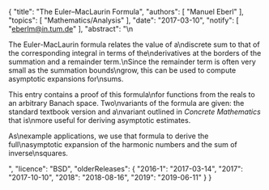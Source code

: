 {
    "title": "The Euler–MacLaurin Formula",
    "authors": [
        "Manuel Eberl"
    ],
    "topics": [
        "Mathematics/Analysis"
    ],
    "date": "2017-03-10",
    "notify": [
        "eberlm@in.tum.de"
    ],
    "abstract": "\n<p>The Euler-MacLaurin formula relates the value of a\ndiscrete sum to that of the corresponding integral in terms of the\nderivatives at the borders of the summation and a remainder term.\nSince the remainder term is often very small as the summation bounds\ngrow, this can be used to compute asymptotic expansions for\nsums.</p>  <p>This entry contains a proof of this formula\nfor functions from the reals to an arbitrary Banach space. Two\nvariants of the formula are given: the standard textbook version and a\nvariant outlined in <em>Concrete Mathematics</em> that is\nmore useful for deriving asymptotic estimates.</p>  <p>As\nexample applications, we use that formula to derive the full\nasymptotic expansion of the harmonic numbers and the sum of inverse\nsquares.</p>",
    "licence": "BSD",
    "olderReleases": {
        "2016-1": "2017-03-14",
        "2017": "2017-10-10",
        "2018": "2018-08-16",
        "2019": "2019-06-11"
    }
}